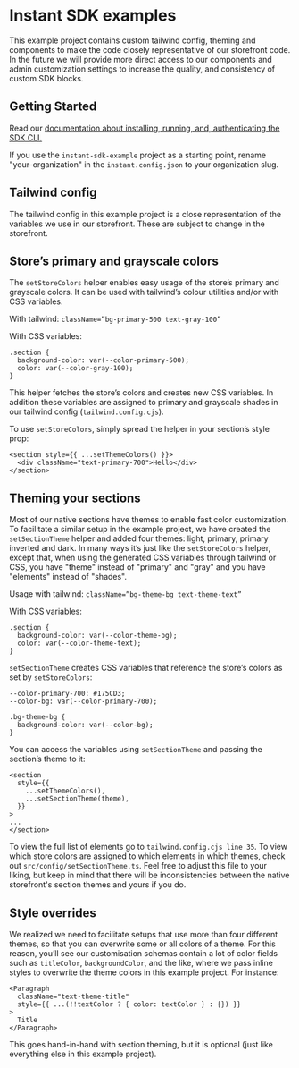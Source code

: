 # Instant SDK examples

This example project contains custom tailwind config, theming and components to make the code closely representative of our storefront code. In the future we will provide more direct access to our components and admin customization settings to increase the quality, and consistency of custom SDK blocks.

## Getting Started

Read our [documentation about installing, running, and, authenticating the SDK CLI.](https://docs.instantcommerce.io/developer-documentation/getting-started/start#installing-dependencies)

If you use the `instant-sdk-example` project as a starting point, rename "your-organization" in the `instant.config.json` to your organization slug. 

## Tailwind config

The tailwind config in this example project is a close representation of the variables we use in our storefront. These are subject to change in the storefront.

## Store’s primary and grayscale colors

The `setStoreColors` helper enables easy usage of the store’s primary and grayscale colors. It can be used with tailwind’s colour utilities and/or with CSS variables.

With tailwind: `className=”bg-primary-500 text-gray-100”`

With CSS variables:

    .section {
      background-color: var(--color-primary-500);
      color: var(--color-gray-100);
    }

This helper fetches the store’s colors and creates new CSS variables. In addition these variables are assigned to primary and grayscale shades in our tailwind config (`tailwind.config.cjs`).

To use `setStoreColors`, simply spread the helper in your section’s style prop:

    <section style={{ ...setThemeColors() }}>
      <div className="text-primary-700">Hello</div>
    </section>

## Theming your sections

Most of our native sections have themes to enable fast color customization. To facilitate a similar setup in the example project, we have created the `setSectionTheme` helper and added four themes: light, primary, primary inverted and dark. In many ways it’s just like the `setStoreColors` helper, except that, when using the generated CSS variables through tailwind or CSS, you have "theme" instead of "primary" and "gray" and you have "elements" instead of "shades".

Usage with tailwind: `className=”bg-theme-bg text-theme-text”`

With CSS variables:

    .section {
      background-color: var(--color-theme-bg);
      color: var(--color-theme-text);
    }

`setSectionTheme` creates CSS variables that reference the store’s colors as set by `setStoreColors`:

    --color-primary-700: #175CD3;
    --color-bg: var(--color-primary-700);

    .bg-theme-bg {
      background-color: var(--color-bg);
    }

You can access the variables using `setSectionTheme` and passing the section’s theme to it:

    <section
      style={{
        ...setThemeColors(),
        ...setSectionTheme(theme),
      }}
    >
    ...
    </section>

To view the full list of elements go to `tailwind.config.cjs line 35`. To view which store colors are assigned to which elements in which themes, check out `src/config/setSectionTheme.ts`. Feel free to adjust this file to your liking, but keep in mind that there will be inconsistencies between the native storefront's section themes and yours if you do.

## Style overrides

We realized we need to facilitate setups that use more than four different themes, so that you can overwrite some or all colors of a theme. For this reason, you’ll see our customisation schemas contain a lot of color fields such as `titleColor`, `backgroundColor`, and the like, where we pass inline styles to overwrite the theme colors in this example project. For instance:

    <Paragraph
      className="text-theme-title"
      style={{ ...(!!textColor ? { color: textColor } : {}) }}
    >
      Title
    </Paragraph>

This goes hand-in-hand with section theming, but it is optional (just like everything else in this example project).
